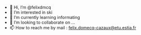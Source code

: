 - 👋 Hi, I’m @felixdmcq
- 👀 I’m interested in ski
- 🌱 I’m currently learning informating 
- 💞️ I’m looking to collaborate on ...
- 📫 How to reach me by mail : felix.domecq-cazaux@etu.estia.fr 

<!---
felixdmcq/felixdmcq is a ✨ special ✨ repository because its `README.md` (this file) appears on your GitHub profile.
You can click the Preview link to take a look at your changes.
--->
